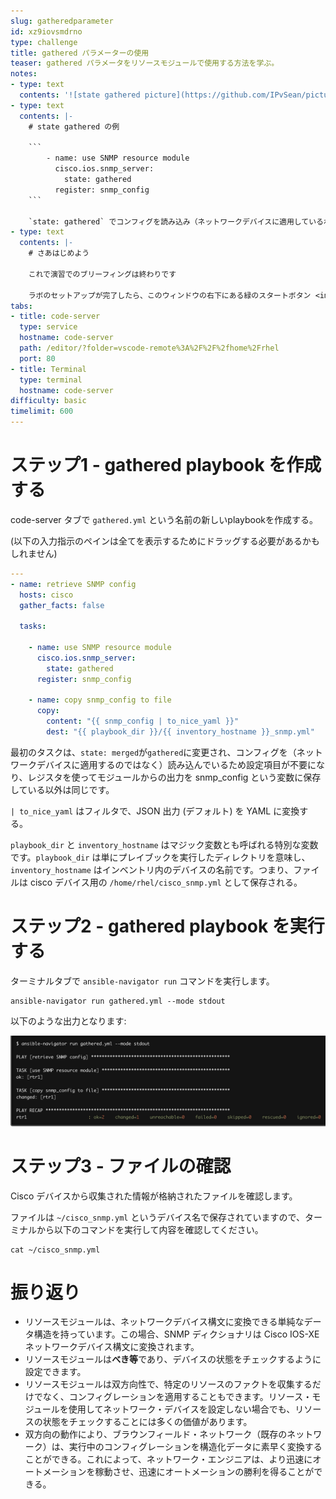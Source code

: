 ```yaml
---
slug: gatheredparameter
id: xz9iovsmdrno
type: challenge
title: gathered パラメーターの使用
teaser: gathered パラメータをリソースモジュールで使用する方法を学ぶ。
notes:
- type: text
  contents: '![state gathered picture](https://github.com/IPvSean/pictures_for_github/blob/master/gathered_note.png?raw=true)'
- type: text
  contents: |-
    # state gathered の例

    ```
        - name: use SNMP resource module
          cisco.ios.snmp_server:
            state: gathered
          register: snmp_config
    ```

    `state: gathered` でコンフィグを読み込み（ネットワークデバイスに適用しているわけではない）、 レジスタを使ってモジュールからの出力を snmp_config という変数に保存している。
- type: text
  contents: |-
    # さあはじめよう

    これで演習でのブリーフィングは終わりです

    ラボのセットアップが完了したら、このウィンドウの右下にある緑のスタートボタン <img src="https://github.com/IPvSean/pictures_for_github/blob/master/start_button.png?raw=true" width="100px" align="left"> をクリックします。
tabs:
- title: code-server
  type: service
  hostname: code-server
  path: /editor/?folder=vscode-remote%3A%2F%2F%2fhome%2Frhel
  port: 80
- title: Terminal
  type: terminal
  hostname: code-server
difficulty: basic
timelimit: 600
---
```

ステップ1 - gathered playbook を作成する
===

code-server タブで `gathered.yml` という名前の新しいplaybookを作成する。

(以下の入力指示のペインは全てを表示するためにドラッグする必要があるかもしれません)

```yaml
---
- name: retrieve SNMP config
  hosts: cisco
  gather_facts: false

  tasks:

    - name: use SNMP resource module
      cisco.ios.snmp_server:
        state: gathered
      register: snmp_config

    - name: copy snmp_config to file
      copy:
        content: "{{ snmp_config | to_nice_yaml }}"
        dest: "{{ playbook_dir }}/{{ inventory_hostname }}_snmp.yml"
```

最初のタスクは、`state: merged`が`gathered`に変更され、コンフィグを（ネットワークデバイスに適用するのではなく）読み込んでいるため設定項目が不要になり、レジスタを使ってモジュールからの出力を snmp_config という変数に保存している以外は同じです。

`| to_nice_yaml` はフィルタで、JSON 出力 (デフォルト) を YAML に変換する。

`playbook_dir` と `inventory_hostname` はマジック変数とも呼ばれる特別な変数です。`playbook_dir` は単にプレイブックを実行したディレクトリを意味し、`inventory_hostname` はインベントリ内のデバイスの名前です。つまり、ファイルは cisco デバイス用の `/home/rhel/cisco_snmp.yml` として保存される。

ステップ2 - gathered playbook を実行する
===

ターミナルタブで `ansible-navigator run` コマンドを実行します。

```
ansible-navigator run gathered.yml --mode stdout
```

以下のような出力となります:

![picture of output](https://github.com/IPvSean/pictures_for_github/blob/master/gathered_output.png?raw=true)

ステップ3 - ファイルの確認
===

Cisco デバイスから収集された情報が格納されたファイルを確認します。

ファイルは `~/cisco_snmp.yml` というデバイス名で保存されていますので、ターミナルから以下のコマンドを実行して内容を確認してください。

```
cat ~/cisco_snmp.yml
```

# 振り返り

- リソースモジュールは、ネットワークデバイス構文に変換できる単純なデータ構造を持っています。この場合、SNMP ディクショナリは Cisco IOS-XE ネットワークデバイス構文に変換されます。
- リソースモジュールは**べき等**であり、デバイスの状態をチェックするように設定できます。
- リソースモジュールは双方向性で、特定のリソースのファクトを収集するだけでなく、コンフィグレーションを適用することもできます。リソース・モジュールを使用してネットワーク・デバイスを設定しない場合でも、リソースの状態をチェックすることには多くの価値があります。
- 双方向の動作により、ブラウンフィールド・ネットワーク（既存のネットワーク）は、実行中のコンフィグレーションを構造化データに素早く変換することができる。これによって、ネットワーク・エンジニアは、より迅速にオートメーションを稼動させ、迅速にオートメーションの勝利を得ることができる。
